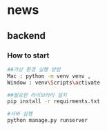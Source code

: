 # news

## backend

### How to start

```bash
##가상 환경 실행 방법
Mac : python -m venv venv , 
Window : venv\Scripts\activate

##필요한 라이브러리 설치
pip install -r requirments.txt

#서버 실행
python manage.py runserver
```

